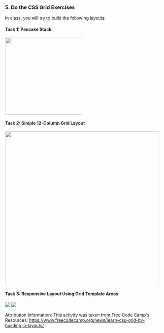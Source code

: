 ### 5. Do the CSS Grid Exercises
In class, you will try to build the following layouts:

#### Task 1: Pancake Stack
<img style="width: 250px;" src="/fall2023/assets/images/lectures/lecture06/ss1.png" />

#### Task 2: Simple 12-Column Grid Layout
<img style="width: 500px;" src="/fall2023/assets/images/lectures/lecture06/ss2.png" />

#### Task 3: Responsive Layout Using Grid Template Areas
<img src="/fall2023/assets/images/lectures/lecture06/ss3a.png" />
<img src="/fall2023/assets/images/lectures/lecture06/ss3b.png" />


Attribution Information: This activity was taken from Free Code Camp's Resources: <a href="https://www.freecodecamp.org/news/learn-css-grid-by-building-5-layouts/" target="_blank">https://www.freecodecamp.org/news/learn-css-grid-by-building-5-layouts/</a>